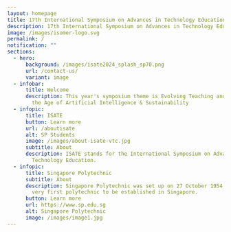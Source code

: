 ```yaml
---
layout: homepage
title: 17th International Symposium on Advances in Technology Education (ISATE) 2024
description: 17th International Symposium on Advances in Technology Education (ISATE) 2024
image: /images/isomer-logo.svg
permalink: /
notification: ""
sections:
  - hero:
      background: /images/isate2024_splash_sp70.png
      url: /contact-us/
      variant: image
  - infobar:
      title: Welcome
      description: This year's symposium theme is Evolving Teaching and Learning in
        the Age of Artificial Intelligence & Sustainability
  - infopic:
      title: ISATE
      button: Learn more
      url: /aboutisate
      alt: SP Students
      image: /images/about-isate-vtc.jpg
      subtitle: About
      description: ISATE stands for the International Symposium on Advances in
        Technology Education.
  - infopic:
      title: Singapore Polytechnic
      subtitle: About
      description: Singapore Polytechnic was set up on 27 October 1954, making it the
        very first polytechnic to be established in Singapore.
      button: Learn more
      url: https://www.sp.edu.sg
      alt: Singapore Polytechnic
      image: /images/image1.jpg
---
```

